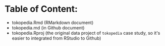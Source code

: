 # Table of Content:

- tokopedia.Rmd (RMarkdown document)
- tokopedia.md (in Github document)
- tokopedia.Rproj (the original data project of `tokopedia` case study, so it's easier to integrated from RStudio to Github)
